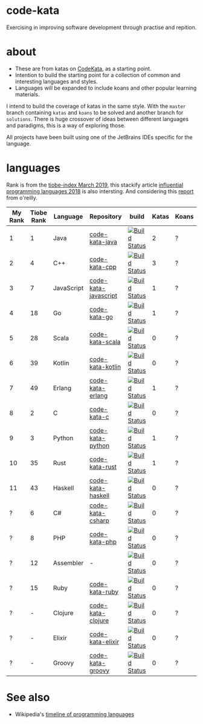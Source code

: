 # code-kata

Exercising in improving software development through practise and repition.

# about

* These are from katas on [CodeKata](http://codekata.com/), as a starting point.
* Intention to build the starting point for a collection of common and interesting languages and styles.
* Languages will be expanded to include koans and other popular learning materials.

I intend to build the coverage of katas in the same style. With the `master` branch containing `katas` and `koans` to be solved and another branch for `solutions`. There is huge crossover of ideas between different languages and paradigms, this is a way of exploring those.

All projects have been built using one of the JetBrains IDEs specific for the language.

# languages

Rank is from the [tiobe-index March 2019](https://www.tiobe.com/tiobe-index/), this stackify article [influential programming languages 2018](https://stackify.com/popular-programming-languages-2018/) is also intersting. And considering this [report](https://www.oreilly.com/ideas/3-emerging-trends-tech-leaders-should-watch) from o'reilly.

| My Rank | Tiobe Rank | Language | Repository | build | Katas | Koans |
|---|---|---|---|---|---|---|
| 1 | 1 | Java | [code-kata-java](https://github.com/alphafoobar/code-kata-java) | [![Build Status](https://travis-ci.com/alphafoobar/code-kata-java.svg?branch=master)](https://travis-ci.com/alphafoobar/code-kata-java) | 2 | ? |
| 2 | 4 | C++ | [code-kata-cpp](https://github.com/alphafoobar/code-kata-cpp) | [![Build Status](https://travis-ci.com/alphafoobar/code-kata-cpp.svg?branch=master)](https://travis-ci.com/alphafoobar/code-kata-cpp) | 3 | ? |
| 3 | 7 | JavaScript | [code-kata-javascript](https://github.com/alphafoobar/code-kata-javascript) | [![Build Status](https://travis-ci.com/alphafoobar/code-kata-javascript.svg?branch=master)](https://travis-ci.com/alphafoobar/code-kata-javascript) | 1 |  ? |
| 4 | 18 | Go | [code-kata-go](https://github.com/alphafoobar/code-kata-go) | [![Build Status](https://travis-ci.com/alphafoobar/code-kata-go.svg?branch=master)](https://travis-ci.com/alphafoobar/code-kata-go) | 1 |  ? |
| 5 | 28 | Scala | [code-kata-scala](https://github.com/alphafoobar/code-kata-scala) | [![Build Status](https://travis-ci.com/alphafoobar/code-kata-scala.svg?branch=master)](https://travis-ci.com/alphafoobar/code-kata-scala)| 0 |  ? |
| 6 | 39 | Kotlin | [code-kata-kotlin](https://github.com/alphafoobar/code-kata-kotlin) | [![Build Status](https://travis-ci.com/alphafoobar/code-kata-kotlin.svg?branch=master)](https://travis-ci.com/alphafoobar/code-kata-kotlin)| 0 |  ? |
| 7 | 49 | Erlang | [code-kata-erlang](https://github.com/alphafoobar/code-kata-erlang) | [![Build Status](https://travis-ci.com/alphafoobar/code-kata-erlang.svg?branch=master)](https://travis-ci.com/alphafoobar/code-kata-erlang)| 1 |  ? |
| 8 | 2 | C | [code-kata-c](https://github.com/alphafoobar/code-kata-c) | [![Build Status](https://travis-ci.com/alphafoobar/code-kata-c.svg?branch=master)](https://travis-ci.com/alphafoobar/code-kata-c)| 0 |  ? |
| 9 | 3 | Python | [code-kata-python](https://github.com/alphafoobar/code-kata-python) | [![Build Status](https://travis-ci.com/alphafoobar/code-kata-python.svg?branch=master)](https://travis-ci.com/alphafoobar/code-kata-python)| 1 |  ? |
| 10 | 35 | Rust | [code-kata-rust](https://github.com/alphafoobar/code-kata-rust) | [![Build Status](https://travis-ci.com/alphafoobar/code-kata-rust.svg?branch=master)](https://travis-ci.com/alphafoobar/code-kata-rust)| 1 |  ? |
| 11 | 43 | Haskell | [code-kata-haskell](https://github.com/alphafoobar/code-kata-haskell) | [![Build Status](https://travis-ci.com/alphafoobar/code-kata-haskell.svg?branch=master)](https://travis-ci.com/alphafoobar/code-kata-haskell)| 0 |  ? |
| ? | 6 | C# | [code-kata-csharp](https://github.com/alphafoobar/code-kata-csharp) | [![Build Status](https://travis-ci.com/alphafoobar/code-kata-csharp.svg?branch=master)](https://travis-ci.com/alphafoobar/code-kata-csharp)| 0 |  ? |
| ? | 8 | PHP | [code-kata-php](https://github.com/alphafoobar/code-kata-php) | [![Build Status](https://travis-ci.com/alphafoobar/code-kata-php.svg?branch=master)](https://travis-ci.com/alphafoobar/code-kata-php)| 0 |  ? |
| ? | 12 | Assembler | - | [![Build Status](https://travis-ci.com/alphafoobar/code-kata-assembler.svg?branch=master)](https://travis-ci.com/alphafoobar/code-kata-assembler) | 0 |  ? |
| ? | 15 | Ruby | [code-kata-ruby](https://github.com/alphafoobar/code-kata-ruby) | [![Build Status](https://travis-ci.com/alphafoobar/code-kata-ruby.svg?branch=master)](https://travis-ci.com/alphafoobar/code-kata-ruby) | 0 |  ? |
| ? | - | Clojure| [code-kata-clojure](https://github.com/alphafoobar/code-kata-clojure) | [![Build Status](https://travis-ci.com/alphafoobar/code-kata-clojure.svg?branch=master)](https://travis-ci.com/alphafoobar/code-kata-clojure)| 0 |  ? |
| ? | - | Elixir | [code-kata-elixir](https://github.com/alphafoobar/code-kata-elixir) | [![Build Status](https://travis-ci.com/alphafoobar/code-kata-elixir.svg?branch=master)](https://travis-ci.com/alphafoobar/code-kata-elixir)| 0 |  ? |
| ? | - | Groovy | [code-kata-groovy](https://github.com/alphafoobar/code-kata-groovy) | [![Build Status](https://travis-ci.com/alphafoobar/code-kata-groovy.svg?branch=master)](https://travis-ci.com/alphafoobar/code-kata-groovy)| 0 | ? |

# See also
* Wikipedia's [timeline of programming languages](https://en.wikipedia.org/wiki/Timeline_of_programming_languages)
